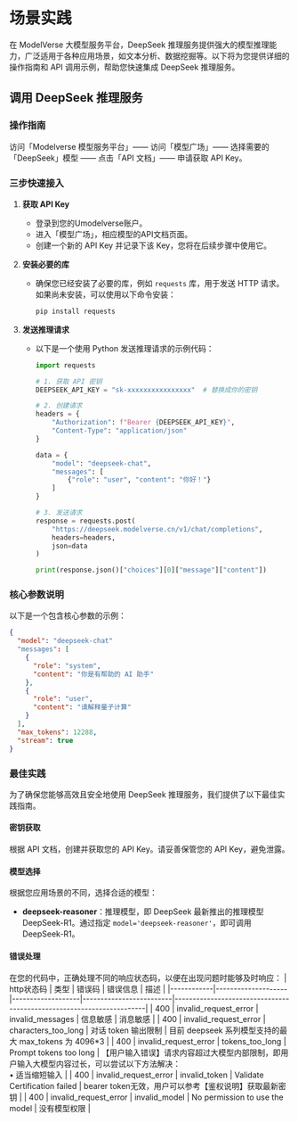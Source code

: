 # 场景实践

在 ModelVerse 大模型服务平台，DeepSeek 推理服务提供强大的模型推理能力，广泛适用于各种应用场景，如文本分析、数据挖掘等。以下将为您提供详细的操作指南和 API 调用示例，帮助您快速集成 DeepSeek 推理服务。

## 调用 DeepSeek 推理服务

### 操作指南

访问「Modelverse 模型服务平台」—— 访问「模型广场」—— 选择需要的「DeepSeek」模型 —— 点击「API 文档」—— 申请获取 API Key。

### 三步快速接入

1. **获取 API Key**
   - 登录到您的Umodelverse账户。
   - 进入「模型广场」，相应模型的API文档页面。
   - 创建一个新的 API Key 并记录下该 Key，您将在后续步骤中使用它。

2. **安装必要的库**
   - 确保您已经安装了必要的库，例如 `requests` 库，用于发送 HTTP 请求。如果尚未安装，可以使用以下命令安装：
     ```bash
     pip install requests
     ```

3. **发送推理请求**
   - 以下是一个使用 Python 发送推理请求的示例代码：
     ```python
     import requests

     # 1. 获取 API 密钥
     DEEPSEEK_API_KEY = "sk-xxxxxxxxxxxxxxxx"  # 替换成你的密钥

     # 2. 创建请求
     headers = {
         "Authorization": f"Bearer {DEEPSEEK_API_KEY}",
         "Content-Type": "application/json"
     }

     data = {
         "model": "deepseek-chat",
         "messages": [
             {"role": "user", "content": "你好！"}
         ]
     }

     # 3. 发送请求
     response = requests.post(
         "https://deepseek.modelverse.cn/v1/chat/completions",
         headers=headers,
         json=data
     )

     print(response.json()["choices"][0]["message"]["content"])
     ```

### 核心参数说明

以下是一个包含核心参数的示例：

```json
{
  "model": "deepseek-chat"  
  "messages": [  
    {
      "role": "system",
      "content": "你是有帮助的 AI 助手"
    },
    {
      "role": "user",
      "content": "请解释量子计算"
    }
  ], 
  "max_tokens": 12288,  
  "stream": true  
}
```

### 最佳实践

为了确保您能够高效且安全地使用 DeepSeek 推理服务，我们提供了以下最佳实践指南。

#### 密钥获取

根据 API 文档，创建并获取您的 API Key。请妥善保管您的 API Key，避免泄露。

#### 模型选择

根据您应用场景的不同，选择合适的模型：

- **deepseek-reasoner**：推理模型，即 DeepSeek 最新推出的推理模型 DeepSeek-R1。通过指定 `model='deepseek-reasoner'`，即可调用 DeepSeek-R1。

#### 错误处理
在您的代码中，正确处理不同的响应状态码，以便在出现问题时能够及时响应：
| http状态码 | 类型               | 错误码            | 错误信息                | 描述                                                                 |
|------------|--------------------|-------------------|-------------------------|----------------------------------------------------------------------|
| 400        | invalid_request_error | invalid_messages   | 信息敏感                | 消息敏感                                                             |
| 400        | invalid_request_error | characters_too_long | 对话 token 输出限制      | 目前 deepseek 系列模型支持的最大 max_tokens 为 4096*3                  |
| 400        | invalid_request_error | tokens_too_long    | Prompt tokens too long   | 【用户输入错误】请求内容超过大模型内部限制，即用户输入大模型内容过长，可以尝试以下方法解决：<br>• 适当缩短输入 |
| 400        | invalid_request_error | invalid_token      | Validate Certification failed | bearer token无效，用户可以参考【鉴权说明】获取最新密钥              |
| 400        | invalid_request_error | invalid_model      | No permission to use the model | 没有模型权限                                                       |

